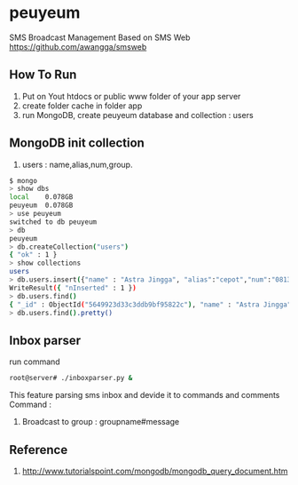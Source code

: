 # peuyeum
SMS Broadcast Management Based on SMS Web
https://github.com/awangga/smsweb

## How To Run
 1. Put on Yout htdocs or public www folder of your app server
 2. create folder cache in folder app
 3. run MongoDB, create peuyeum database and collection : users

## MongoDB init collection
 1. users : name,alias,num,group.

```sh
$ mongo
> show dbs
local    0.078GB
peuyeum  0.078GB
> use peuyeum
switched to db peuyeum
> db
peuyeum
> db.createCollection("users")
{ "ok" : 1 }
> show collections
users
> db.users.insert({"name" : "Astra Jingga", "alias":"cepot","num":"081312000300","group":"punakawan"})
WriteResult({ "nInserted" : 1 })
> db.users.find()
{ "_id" : ObjectId("5649923d33c3ddb9bf95822c"), "name" : "Astra Jingga", "alias" : "cepot", "num" : "081312000300", "group" : "punakawan" }
> db.users.find().pretty()
```


## Inbox parser

run command 

```sh
root@server# ./inboxparser.py &
```

This feature parsing sms inbox and devide it to commands and comments 
Command :
1. Broadcast to group : groupname#message


## Reference
 1. http://www.tutorialspoint.com/mongodb/mongodb_query_document.htm